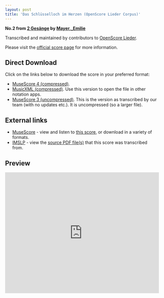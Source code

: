 ```yaml
---
layout: post
title: 'Das Schlüsselloch im Herzen (OpenScore Lieder Corpus)'
---
```


__No.2 from [2 Gesänge](https://fourscoreandmore.org/openscore/lieder/Mayer%2C_Emilie/2_Ges%C3%A4nge/) by [Mayer,_Emilie](https://fourscoreandmore.org/openscore/lieder/Mayer%2C_Emilie)__

Transcribed and maintained by contributors to [OpenScore Lieder].

Please visit the [official score page] for more information.

[official score page]: https://musescore.com/openscore-lieder-corpus/scores/5834245
[OpenScore Lieder]: https://musescore.com/openscore-lieder-corpus

## Direct Download

Click on the links below to download the score in your preferred format:
- [MuseScore 4 (compressed)](https://fourscoreandmore.org/openscore/lieder/Mayer%2C_Emilie/2_Ges%C3%A4nge/2_Das_Schl%C3%BCsselloch_im_Herzen.mscz).
- [MusicXML (compressed)](https://fourscoreandmore.org/openscore/lieder/Mayer%2C_Emilie/2_Ges%C3%A4nge/2_Das_Schl%C3%BCsselloch_im_Herzen.mxl). Use this version to open the file in other notation apps.
- [MuseScore 3 (uncompressed)](https://raw.githubusercontent.com/OpenScore/Lieder/refs/heads/main/scores/Mayer%2C_Emilie/2_Ges%C3%A4nge/2_Das_Schl%C3%BCsselloch_im_Herzen/lc5834245.mscx). This is the version as transcribed by our team (with no updates etc.). It is uncompressed (so a larger file).

## External links

- [MuseScore] - view and listen to [this score][MuseScore], or download in a variety of formats.
- [IMSLP] - view the [source PDF file(s)][IMSLP] that this score was transcribed from.

[MuseScore]: https://musescore.com/score/5834245
[IMSLP]: https://imslp.org/wiki/Special:ReverseLookup/133706

## Preview

<iframe width="100%" height="394" src="https://musescore.com/openscore-lieder-corpus/scores/5834245/embed" frameborder="0" allowfullscreen allow="autoplay; fullscreen"></iframe>
